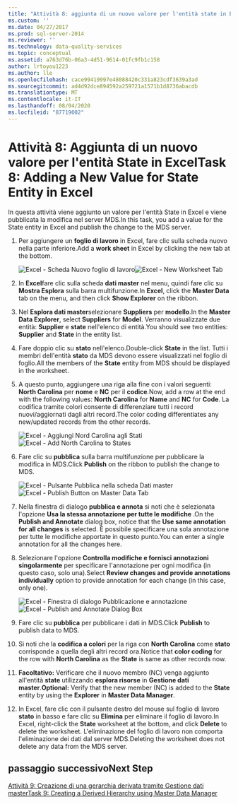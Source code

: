 ```yaml
---
title: "Attività 8: aggiunta di un nuovo valore per l'entità state in Excel | Microsoft Docs"
ms.custom: ''
ms.date: 04/27/2017
ms.prod: sql-server-2014
ms.reviewer: ''
ms.technology: data-quality-services
ms.topic: conceptual
ms.assetid: a763d76b-06a3-4d51-9614-01fc9fb1c158
author: lrtoyou1223
ms.author: lle
ms.openlocfilehash: cace99419997e48088420c331a823cdf3639a3ad
ms.sourcegitcommit: ad4d92dce894592a259721a1571b1d8736abacdb
ms.translationtype: MT
ms.contentlocale: it-IT
ms.lasthandoff: 08/04/2020
ms.locfileid: "87719002"
---
```

# <a name="task-8-adding-a-new-value-for-state-entity-in-excel"></a><span data-ttu-id="a5344-102">Attività 8: Aggiunta di un nuovo valore per l'entità State in Excel</span><span class="sxs-lookup"><span data-stu-id="a5344-102">Task 8: Adding a New Value for State Entity in Excel</span></span>
  <span data-ttu-id="a5344-103">In questa attività viene aggiunto un valore per l'entità State in Excel e viene pubblicata la modifica nel server MDS.</span><span class="sxs-lookup"><span data-stu-id="a5344-103">In this task, you add a value for the State entity in Excel and publish the change to the MDS server.</span></span>  
  
1.  <span data-ttu-id="a5344-104">Per aggiungere un **foglio di lavoro** in Excel, fare clic sulla scheda nuovo nella parte inferiore.</span><span class="sxs-lookup"><span data-stu-id="a5344-104">Add a **work sheet** in Excel by clicking the new tab at the bottom.</span></span>  
  
     <span data-ttu-id="a5344-105">![Excel - Scheda Nuovo foglio di lavoro](../../2014/tutorials/media/et-addinganewvalueforstateentityinexcel-01.jpg "Excel - Scheda Nuovo foglio di lavoro")</span><span class="sxs-lookup"><span data-stu-id="a5344-105">![Excel - New Worksheet Tab](../../2014/tutorials/media/et-addinganewvalueforstateentityinexcel-01.jpg "Excel - New Worksheet Tab")</span></span>  
  
2.  <span data-ttu-id="a5344-106">In **Excel**fare clic sulla scheda **dati master** nel menu, quindi fare clic su **Mostra Esplora** sulla barra multifunzione.</span><span class="sxs-lookup"><span data-stu-id="a5344-106">In **Excel**, click the **Master Data** tab on the menu, and then click **Show Explorer** on the ribbon.</span></span>  
  
3.  <span data-ttu-id="a5344-107">Nel **Esplora dati master**selezionare **Suppliers** per **modello**.</span><span class="sxs-lookup"><span data-stu-id="a5344-107">In the **Master Data Explorer**, select **Suppliers** for **Model**.</span></span> <span data-ttu-id="a5344-108">Verranno visualizzate due entità: **Supplier** e **state** nell'elenco di entità.</span><span class="sxs-lookup"><span data-stu-id="a5344-108">You should see two entities: **Supplier** and **State** in the entity list.</span></span>  
  
4.  <span data-ttu-id="a5344-109">Fare doppio clic su **stato** nell'elenco.</span><span class="sxs-lookup"><span data-stu-id="a5344-109">Double-click **State** in the list.</span></span> <span data-ttu-id="a5344-110">Tutti i membri dell'entità **stato** da MDS devono essere visualizzati nel foglio di foglio.</span><span class="sxs-lookup"><span data-stu-id="a5344-110">All the members of the **State** entity from MDS should be displayed in the worksheet.</span></span>  
  
5.  <span data-ttu-id="a5344-111">A questo punto, aggiungere una riga alla fine con i valori seguenti: **North Carolina** per **nome** e **NC** per il **codice**.</span><span class="sxs-lookup"><span data-stu-id="a5344-111">Now, add a row at the end with the following values: **North Carolina** for **Name** and **NC** for **Code**.</span></span> <span data-ttu-id="a5344-112">La codifica tramite colori consente di differenziare tutti i record nuovi/aggiornati dagli altri record.</span><span class="sxs-lookup"><span data-stu-id="a5344-112">The color coding differentiates any new/updated records from the other records.</span></span>  
  
     <span data-ttu-id="a5344-113">![Excel - Aggiungi Nord Carolina agli Stati](../../2014/tutorials/media/et-addinganewvalueforstateentityinexcel-02.jpg "Excel - Aggiungi Nord Carolina agli Stati")</span><span class="sxs-lookup"><span data-stu-id="a5344-113">![Excel - Add North Carolina to States](../../2014/tutorials/media/et-addinganewvalueforstateentityinexcel-02.jpg "Excel - Add North Carolina to States")</span></span>  
  
6.  <span data-ttu-id="a5344-114">Fare clic su **pubblica** sulla barra multifunzione per pubblicare la modifica in MDS.</span><span class="sxs-lookup"><span data-stu-id="a5344-114">Click **Publish** on the ribbon to publish the change to MDS.</span></span>  
  
     <span data-ttu-id="a5344-115">![Excel - Pulsante Pubblica nella scheda Dati master](../../2014/tutorials/media/et-addinganewvalueforstateentityinexcel-03.jpg "Excel - Pulsante Pubblica nella scheda Dati master")</span><span class="sxs-lookup"><span data-stu-id="a5344-115">![Excel - Publish Button on Master Data Tab](../../2014/tutorials/media/et-addinganewvalueforstateentityinexcel-03.jpg "Excel - Publish Button on Master Data Tab")</span></span>  
  
7.  <span data-ttu-id="a5344-116">Nella finestra di dialogo **pubblica e annota** si noti che è selezionata l'opzione **Usa la stessa annotazione per tutte le modifiche** .</span><span class="sxs-lookup"><span data-stu-id="a5344-116">On the **Publish and Annotate** dialog box, notice that the **Use same annotation for all changes** is selected.</span></span> <span data-ttu-id="a5344-117">È possibile specificare una sola annotazione per tutte le modifiche apportate in questo punto.</span><span class="sxs-lookup"><span data-stu-id="a5344-117">You can enter a single annotation for all the changes here.</span></span>  
  
8.  <span data-ttu-id="a5344-118">Selezionare l'opzione **Controlla modifiche e fornisci annotazioni singolarmente** per specificare l'annotazione per ogni modifica (in questo caso, solo una).</span><span class="sxs-lookup"><span data-stu-id="a5344-118">Select **Review changes and provide annotations individually** option to provide annotation for each change (in this case, only one).</span></span>  
  
     <span data-ttu-id="a5344-119">![Excel - Finestra di dialogo Pubblicazione e annotazione](../../2014/tutorials/media/et-addinganewvalueforstateentityinexcel-04.jpg "Excel - Finestra di dialogo Pubblicazione e annotazione")</span><span class="sxs-lookup"><span data-stu-id="a5344-119">![Excel - Publish and Annotate Dialog Box](../../2014/tutorials/media/et-addinganewvalueforstateentityinexcel-04.jpg "Excel - Publish and Annotate Dialog Box")</span></span>  
  
9. <span data-ttu-id="a5344-120">Fare clic su **pubblica** per pubblicare i dati in MDS.</span><span class="sxs-lookup"><span data-stu-id="a5344-120">Click **Publish** to publish data to MDS.</span></span>  
  
10. <span data-ttu-id="a5344-121">Si noti che la **codifica a colori** per la riga con **North Carolina** come **stato** corrisponde a quella degli altri record ora.</span><span class="sxs-lookup"><span data-stu-id="a5344-121">Notice that **color coding** for the row with **North Carolina** as the **State** is same as other records now.</span></span>  
  
11. <span data-ttu-id="a5344-122">**Facoltativo:** Verificare che il nuovo membro (NC) venga aggiunto all'entità **state** utilizzando **esplora risorse** in **Gestione dati master**.</span><span class="sxs-lookup"><span data-stu-id="a5344-122">**Optional:** Verify that the new member (NC) is added to the **State** entity by using the **Explorer** in **Master Data Manager**.</span></span>  
  
12. <span data-ttu-id="a5344-123">In Excel, fare clic con il pulsante destro del mouse sul foglio di lavoro **stato** in basso e fare clic su **Elimina** per eliminare il foglio di lavoro.</span><span class="sxs-lookup"><span data-stu-id="a5344-123">In Excel, right-click the **State** worksheet at the bottom, and click **Delete** to delete the worksheet.</span></span> <span data-ttu-id="a5344-124">L'eliminazione del foglio di lavoro non comporta l'eliminazione dei dati dal server MDS.</span><span class="sxs-lookup"><span data-stu-id="a5344-124">Deleting the worksheet does not delete any data from the MDS server.</span></span>  
  
## <a name="next-step"></a><span data-ttu-id="a5344-125">passaggio successivo</span><span class="sxs-lookup"><span data-stu-id="a5344-125">Next Step</span></span>  
 [<span data-ttu-id="a5344-126">Attività 9: Creazione di una gerarchia derivata tramite Gestione dati master</span><span class="sxs-lookup"><span data-stu-id="a5344-126">Task 9: Creating a Derived Hierarchy using Master Data Manager</span></span>](../../2014/tutorials/task-9-creating-a-derived-hierarchy-using-master-data-manager.md)  
  
  
